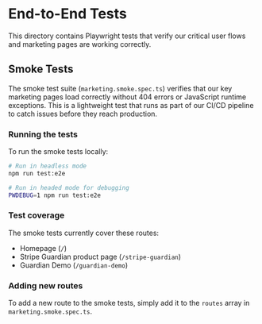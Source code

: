 # End-to-End Tests

This directory contains Playwright tests that verify our critical user flows and marketing pages are working correctly.

## Smoke Tests

The smoke test suite (`marketing.smoke.spec.ts`) verifies that our key marketing pages load correctly without 404 errors or JavaScript runtime exceptions. This is a lightweight test that runs as part of our CI/CD pipeline to catch issues before they reach production.

### Running the tests

To run the smoke tests locally:

```bash
# Run in headless mode
npm run test:e2e

# Run in headed mode for debugging
PWDEBUG=1 npm run test:e2e
```

### Test coverage

The smoke tests currently cover these routes:
- Homepage (`/`)
- Stripe Guardian product page (`/stripe-guardian`)
- Guardian Demo (`/guardian-demo`)

### Adding new routes

To add a new route to the smoke tests, simply add it to the `routes` array in `marketing.smoke.spec.ts`. 
